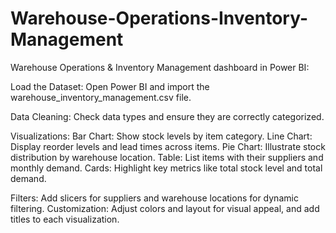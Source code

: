 # Warehouse-Operations-Inventory-Management
Warehouse Operations & Inventory Management dashboard in Power BI:

Load the Dataset: Open Power BI and import the warehouse_inventory_management.csv file.

Data Cleaning: Check data types and ensure they are correctly categorized.

Visualizations:
Bar Chart: Show stock levels by item category.
Line Chart: Display reorder levels and lead times across items.
Pie Chart: Illustrate stock distribution by warehouse location.
Table: List items with their suppliers and monthly demand.
Cards: Highlight key metrics like total stock level and total demand.

Filters: Add slicers for suppliers and warehouse locations for dynamic filtering.
Customization: Adjust colors and layout for visual appeal, and add titles to each visualization.
